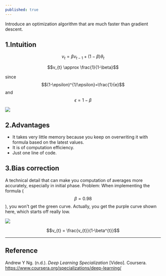 ```yaml
---
published: true
---
```

Introduce an optimization algorithm that are much faster than gradient descent.

## 1.Intuition

$$v_{t}=\beta v_{t-1} + (1-\beta)\theta_{t}$$

$$v_{t} \approx \frac{1}{1-\beta}$$

since $$(1-\epsilon)^{1/\epsilon}=\frac{1}{e}$$ and $$\epsilon = 1 - \beta$$

![]({{site.baseurl}}/images/ewa_1.PNG)

## 2.Advantages
- It takes very little memory because you keep on overwriting it with formula based on the latest values.  
- It is of computation efficiency.  
- Just one line of code.  

## 3.Bias correction
A technical detail that can make you computation of averages more accurately, especially in initial phase. 
Problem: When implementing the formula ($$\beta=0.98$$), you won't get the green curve. Actually, you get the purple curve shown here, which starts off really low.

![]({{site.baseurl}}/images/ewa_2.PNG)

$$v_{t} = \frac{v_{t}}{1-\beta^{t}}$$

----
## Reference
Andrew Y Ng. (n.d.). _Deep Learning Specialization_ [Video]. Coursera.  
<https://www.coursera.org/specializations/deep-learning/>
